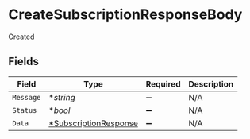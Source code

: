 # CreateSubscriptionResponseBody

Created


## Fields

| Field                                              | Type                                               | Required                                           | Description                                        |
| -------------------------------------------------- | -------------------------------------------------- | -------------------------------------------------- | -------------------------------------------------- |
| `Message`                                          | **string*                                          | :heavy_minus_sign:                                 | N/A                                                |
| `Status`                                           | **bool*                                            | :heavy_minus_sign:                                 | N/A                                                |
| `Data`                                             | [*SubscriptionResponse](./subscriptionresponse.md) | :heavy_minus_sign:                                 | N/A                                                |